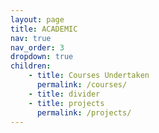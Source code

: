 ```yaml
---
layout: page
title: ACADEMIC
nav: true
nav_order: 3
dropdown: true
children: 
    - title: Courses Undertaken
      permalink: /courses/
    - title: divider
    - title: projects
      permalink: /projects/
---
```

